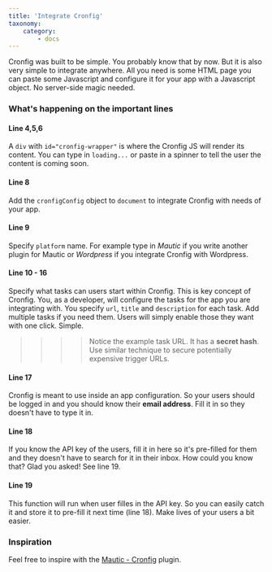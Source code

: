 ```yaml
---
title: 'Integrate Cronfig'
taxonomy:
    category:
        - docs
---
```


Cronfig was built to be simple. You probably know that by now. But it is also very simple to integrate anywhere. All you need is some HTML page you can paste some Javascript and configure it for your app with a Javascript object. No server-side magic needed.

<script src="https://gist.github.com/escopecz/f398baa387173147aefc1a3cf82fa084.js"></script>

### What's happening on the important lines

#### Line 4,5,6

A `div` with `id="cronfig-wrapper"` is where the Cronfig JS will render its content. You can type in `loading...` or paste in a spinner to tell the user the content is coming soon.

#### Line 8

Add the `cronfigConfig` object to `document` to integrate Cronfig with needs of your app.

#### Line 9

Specify `platform` name. For example type in _Mautic_ if you write another plugin for Mautic or _Wordpress_ if you integrate Cronfig with Wordpress.

#### Line 10 - 16

Specify what tasks can users start within Cronfig. This is key concept of Cronfig. You, as a developer, will configure the tasks for the app you are integrating with. You specify `url`, `title` and `description` for each task. Add multiple tasks if you need them. Users will simply enable those they want with one click. Simple.

>>>> Notice the example task URL. It has a **secret hash**. Use similar technique to secure potentially expensive trigger URLs.

#### Line 17

Cronfig is meant to use inside an app configuration. So your users should be logged in and you should know their **email address**. Fill it in so they doesn't have to type it in.

#### Line 18

If you know the API key of the users, fill it in here so it's pre-filled for them and they doesn't have to search for it in their inbox. How could you know that? Glad you asked! See line 19.

#### Line 19

This function will run when user filles in the API key. So you can easily catch it and store it to pre-fill it next time (line 18). Make lives of your users a bit easier.

### Inspiration

Feel free to inspire with the [Mautic - Cronfig](https://github.com/cronfig/mautic-cronfig) plugin.